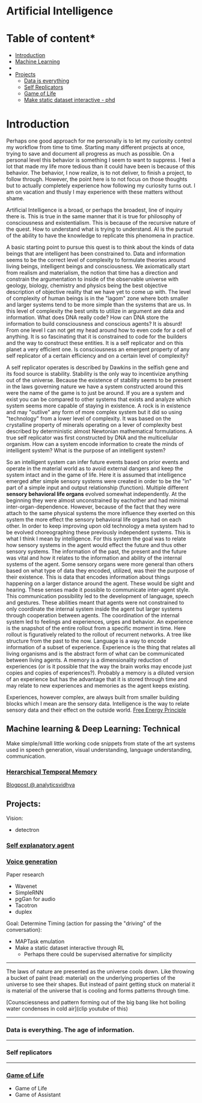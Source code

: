 # Artificial Intelligence

# Table of content*

* [Introduction](#introduction)
* [Machine Learning](##machine-learning)
* 
* [Projects](#starting-projects)
  * [Data is everything](#starting-projects)
  * [Self Replicators](#starting-projects)
  * [Game of Life](#starting-projects)
  * [Make static dataset interactive - phd](#starting-projects)

# Introduction

Perhaps one good approach for me personally is to let my curiosity control my workflow from time to time. Starting many different projects at once, trying to save and document all progress as much as possible. On a personal level this behavior is something I seem to want to suppress. I feel a lot that made my life more tedious than it could have been is because of this behavior. The behavior, I now realize,  is to not deliver, to finish a project, to follow through. However, the point here is to not focus on those thoughts but to actually completely experience how following my curiosity turns out. I am on vacation and thusly I may experience with these matters without shame.

Artificial Intelligence is a broad, or perhaps the broadest, line of inquiry there is. This is true in the same manner that it is true for philosophy of consciousness and existentialism. This is because of the recursive nature of the quest. How to understand what is trying to understand. AI is the pursuit of the ability to have the knowledge to replicate this phenomena in practice. 

A basic starting point to pursue this quest is to think about the kinds of data beings that are intelligent has been constrained to. Data and information seems to be the correct level of complexity to formulate theories around living beings, intelligent beings and consciousness. We axiomatically start from realism and materialism, the notion that time has a direction and constrain the argumentation to inside of the observable universe with geology, biology, chemistry and physics being the best objective description of objective reality that we have yet to come up with. The level of complexity of human beings is in the "lagom" zone where both smaller and larger systems tend to be more simple than the systems that are us. In this level of complexity the best units to utilize in argument are data and information. What does DNA really code? How can DNA store the information to build consciousness and conscious agents? It is absurd! From one level I can not get my head around how to even code for a cell of anything. It is so fascinating that it is constrained to code for the builders and the way to construct these entities.  It is a self replicator and on this planet a very efficient one. Is consciousness an emergent property of any self replicator of a certain efficiency and on a certain level of complexity?

A self replicator operates is described by Dawkins in the selfish gene and its food source is stability. Stability is the only way to incentivize anything out of the universe.  Because the existence of stability seems to be present in the laws governing nature we have a system constructed around this were the name of the game is to just be around. If you are a system and exist you can be compared to other systems that exists and analyze which system seems more capable of staying in existence. A rock is in existence and may "outlive" any form of more complex system but it did so using "technology" from a lower level of complexity. It was based on the crystalline property of minerals operating on a lever of complexity best described by deterministic almost Newtonian mathematical formulations. A true self replicator was first constructed by DNA and the multicellular organism. How can a system encode information to create the minds of intelligent system?  What is the purpose of an intelligent system? 

So an intelligent system can infer future events based on prior events and operate in the material world as to avoid external dangers and keep the system intact and in the game of life. Here it is assumed that intelligence emerged after simple sensory systems were created in order to be the "in" part of a simple input and output relationship (function).  Multiple different <strong>sensory behavioral life organs</strong>  evolved somewhat independently. At the beginning they were almost unconstrained by eachother and had minimal inter-organ-dependence. However, because of the fact that they were attach to the same physical systems the more influence they exerted on this system the more effect the sensory behavioral life organs had on each other. In order to keep improving upon old technology a meta system had to be evolved choreographing these previously independent systems. This is what I think I mean by intelligence. For this system the goal was to relate how sensory systems in the agent would effect the future and thus other sensory systems. The information of the past, the present and the future was vital and how it relates to the information and ability of the internal systems of the agent. Some sensory organs were more general than others based on what type of data they encoded, utilized, was their the purpose of their existence. This is data that encodes information about things happening on a larger distance around the agent. These would be sight and hearing.  These senses made it possible to communicate inter-agent style. This communication possibility led to the development of language, speech and gestures. These abilities meant that agents were not constrained to only coordinate the internal system inside the agent but larger systems through cooperation between agents.  The coordination of the internal system led to feelings and experiences, urges and behavior. An experience is the snapshot of the entire rollout from a specific moment in time.  Here rollout is figuratively related to the rollout of recurrent networks. A tree like structure from the past to the now. Language is a way to encode information of a subset of experience. Experience is the thing that relates all living organisms and is the abstract form of what can be communicated between living agents. A memory is a dimensionality reduction of experiences (or is it possible that the way the brain works may encode just copies and copies of experiences?). Probably a memory is a diluted version of an experience but has the advantage that it is stored through time and may relate to new experiences and memories as the agent keeps existing.  

Experiences, however complex, are always built from smaller building blocks which I mean are the sensory data. Intelligence is the way to relate sensory data and their effect on the outside world. [Free Energy Principle]()


## Machine learning & Deep Learning: Technical

Make simple/small little working code snippets from state of the art systems used in speech generation, visual understanding, language understanding, communication.

### [Herarchical Temporal Memory](https://numenta.org/hierarchical-temporal-memory/)

[Blogpost @ analyticsvidhya](https://www.analyticsvidhya.com/blog/2018/05/alternative-deep-learning-hierarchical-temporal-memory-htm-unsupervised-learning/)


## Projects:

Vision:
* detectron

### [Self explanatory agent](/projects/self-explanatory-agent.md)
### [Voice generation](/projects/voice-generation.md)
Paper research
* Wavenet
* SimpleRNN
* pgGan for audio
* Tacotron
* duplex

Goal:
Determine Timing (action for passing the "driving" of the conversation):
* MAPTask emulation
* Make a static dataset interactive through RL
  * Perhaps there could be supervised alternative for simplicity



-------------------------------------------------

The laws of nature are presented as the universe cools down. Like throwing a bucket of paint (read: material) on the underlying properties of the universe to see their shapes.  But instead of paint getting stuck on material it is material of the universe that is cooling and forms patterns through time.

[Counsciessness and pattern forming out of the big bang like hot boiling water condenses
in cold air](clip youtube of this)


-------------------------------------------------
### Data is everything. The age of information.

-------------------------------------------------
### Self replicators


-------------------------------------------------
### [Game of Life](../games-of-life/games-of-life.md)

* Game of Life
* Game of Assistant
